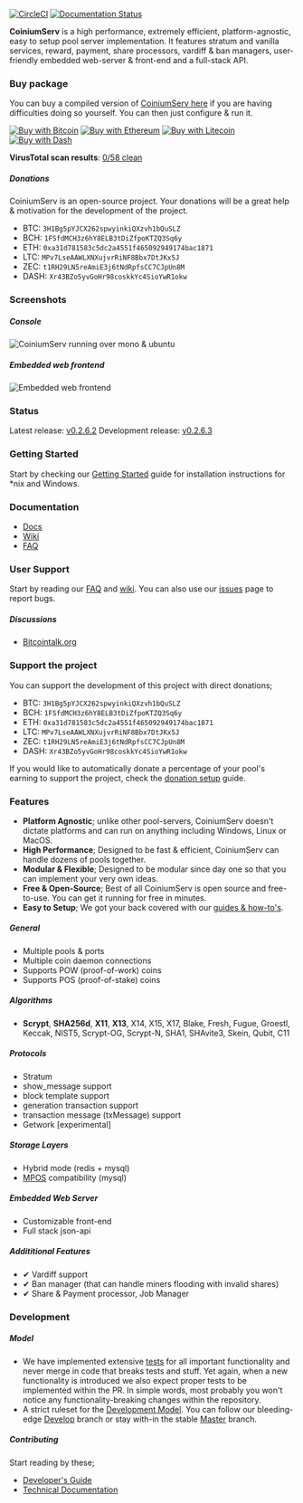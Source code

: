 [![CircleCI](https://circleci.com/gh/bonesoul/CoiniumServ.svg?style=svg)](https://circleci.com/gh/bonesoul/CoiniumServ) [![Documentation Status](https://readthedocs.org/projects/coiniumserv/badge/?version=latest)](https://readthedocs.org/projects/coiniumserv/?badge=latest)
 
**CoiniumServ** is a high performance, extremely efficient, platform-agnostic, easy to setup pool server implementation. It features stratum and vanilla services, reward, payment, share processors, vardiff & ban managers, user-friendly embedded web-server & front-end and a full-stack API.


### Buy package
You can buy a compiled version of [CoiniumServ here](https://satoshibox.com/uiewhcmyuwxfs35j5aiyfoec) if you are having difficulties doing so yourself. You can then just configure & run it.

[![Buy with Bitcoin](http://satoshibox.com/img/button-bitcoin.svg)](https://satoshibox.com/uiewhcmyuwxfs35j5aiyfoec)
[![Buy with Ethereum](http://satoshibox.com/img/button-ethereum.svg)](https://satoshibox.com/uiewhcmyuwxfs35j5aiyfoec)
[![Buy with Litecoin](http://satoshibox.com/img/button-litecoin.svg)](https://satoshibox.com/uiewhcmyuwxfs35j5aiyfoec)
[![Buy with Dash](http://satoshibox.com/img/button-dash.svg)](https://satoshibox.com/uiewhcmyuwxfs35j5aiyfoec)

**VirusTotal scan results**: [0/58 clean](https://www.virustotal.com/en/file/f03dd7753d6d209d99f6b5095d28f0f6d7b8a50067a3ce709009b87c727b980d/analysis/1510948542/)

##### Donations

CoiniumServ is an open-source project. Your donations will be a great help & motivation for the development of the project.

* BTC: `3H1Bg5pYJCX262spwyinkiQXzvh1bQuSLZ`
* BCH: `1FSfdMCH3z6hY8ELB3tDiZfpoKTZQ3Sq6y`
* ETH: `0xa31d781583c5dc2a4551f465092949174bac1871`
* LTC: `MPv7LseAAWLXNXujvrRiNF8Bbx7DtJKx5J`
* ZEC: `t1RH29LN5reAmiE3j6tNdRpfsCC7CJpUn8M`
* DASH: `Xr43BZo5yvGoHr98coskkYc4SioYwR1okw`

### Screenshots

##### Console

![CoiniumServ running over mono & ubuntu](http://i.imgur.com/HvaPVrZ.png)

##### Embedded web frontend

![Embedded web frontend](http://i.imgur.com/oOF8lQ0.png)

### Status

Latest release: [v0.2.6.2](https://github.com/flyx2888/CoiniumServ/releases/tag/0.2.6.2)
Development release: [v0.2.6.3](https://github.com/flyx2888/CoiniumServ/archive/develop.zip)

### Getting Started

Start by checking our [Getting Started](https://github.com/flyx2888/CoiniumServ/wiki/Getting-Started) guide for installation instructions for *nix and Windows.

### Documentation

* [Docs](http://coiniumserv.readthedocs.io/en/latest/)
* [Wiki](https://github.com/flyx2888/CoiniumServ/wiki/)
* [FAQ](https://github.com/flyx2888/CoiniumServ/wiki/FAQ)

### User Support

Start by reading our [FAQ](https://github.com/flyx2888/CoiniumServ/wiki/FAQ) and [wiki](https://github.com/flyx2888/CoiniumServ/wiki/). You can also use our [issues](https://github.com/flyx2888/CoiniumServ/issues) page to report bugs.

##### Discussions

* [Bitcointalk.org](https://bitcointalk.org/index.php?topic=604476.0)

### Support the project

You can support the development of this project with direct donations;

* BTC: `3H1Bg5pYJCX262spwyinkiQXzvh1bQuSLZ`
* BCH: `1FSfdMCH3z6hY8ELB3tDiZfpoKTZQ3Sq6y`
* ETH: `0xa31d781583c5dc2a4551f465092949174bac1871`
* LTC: `MPv7LseAAWLXNXujvrRiNF8Bbx7DtJKx5J`
* ZEC: `t1RH29LN5reAmiE3j6tNdRpfsCC7CJpUn8M`
* DASH: `Xr43BZo5yvGoHr98coskkYc4SioYwR1okw`

If you would like to automatically donate a percentage of your pool's earning to support the project, check the [donation setup](https://github.com/flyx2888/CoiniumServ/wiki/Donation) guide.

### Features
* __Platform Agnostic__; unlike other pool-servers, CoiniumServ doesn't dictate platforms and can run on anything including Windows, Linux or MacOS.
* __High Performance__; Designed to be fast & efficient, CoiniumServ can handle dozens of pools together.
* __Modular & Flexible__; Designed to be modular since day one so that you can implement your very own ideas.
* __Free & Open-Source__; Best of all CoiniumServ is open source and free-to-use. You can get it running for free in minutes.
* __Easy to Setup__; We got your back covered with our [guides & how-to's](https://github.com/flyx2888/CoiniumServ/wiki).

##### General

* Multiple pools & ports
* Multiple coin daemon connections
* Supports POW (proof-of-work) coins
* Supports POS (proof-of-stake) coins

##### Algorithms

* __Scrypt__, __SHA256d__, __X11__, __X13__, X14, X15, X17, Blake, Fresh, Fugue, Groestl, Keccak, NIST5, Scrypt-OG, Scrypt-N, SHA1, SHAvite3, Skein, Qubit, C11

##### Protocols

* Stratum
 * show_message support
 * block template support
 * generation transaction support
 * transaction message (txMessage) support
* Getwork [experimental]

##### Storage Layers

* Hybrid mode (redis + mysql)
* [MPOS](https://github.com/MPOS/php-mpos) compatibility (mysql)

##### Embedded Web Server

* Customizable front-end
* Full stack json-api

##### Addititional Features

* ✔ Vardiff support
* ✔ Ban manager (that can handle miners flooding with invalid shares)
* ✔ Share & Payment processor, Job Manager

### Development

##### Model

* We have implemented extensive [tests](https://github.com/flyx2888/CoiniumServ/tree/develop/src/Tests) for all important functionality and never merge in code that breaks tests and stuff. Yet again, when a new functionality is introduced we also expect proper tests to be implemented within the PR. In simple words, most probably you won't notice any functionality-breaking changes within the repository.
* A strict ruleset for the [Development Model](https://github.com/flyx2888/CoiniumServ/wiki/Development-Model). You can follow our bleeding-edge [Develop](https://github.com/flyx2888/CoiniumServ) branch or stay with-in the stable [Master](https://github.com/flyx2888/CoiniumServ/tree/master) branch.

##### Contributing

Start reading by these;

* [Developer's Guide](https://github.com/flyx2888/CoiniumServ/wiki/Developer's-Guide)
* [Technical Documentation](https://github.com/flyx2888/CoiniumServ/wiki/Technical-Documentation)

